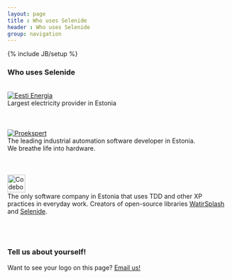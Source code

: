 ```yaml
---
layout: page
title : Who uses Selenide
header : Who uses Selenide
group: navigation
---
```

{% include JB/setup %}

### Who uses Selenide

<br/>

<a href="https://www.energia.ee/en/avaleht" target="_blank">
  <img src="{{ BASE_PATH }}/images/ee_logo.png" alt="Eesti Energia"/>
</a>

<div class="text-right">Largest electricity provider in Estonia</div>

<br/>
<br/>
<br/>

<a href="http://www.proekspert.ee/" target="_blank">
  <img src="{{ BASE_PATH }}/images/proekspert_logo.png" alt="Proekspert"/>
</a>

<div class="text-right">The leading industrial automation software developer in Estonia. <br/>We breathe life into hardware.</div>


<br/>
<br/>
<br/>


<a href="http://codeborne.com" target="_blank">
  <img src="{{ BASE_PATH }}/images/codeborne-logo.png" alt="Codeborne" height="40"/>
</a>

<div class="text-right">The only software company in Estonia that uses TDD and other XP practices in everyday work.
Creators of open-source libraries <a href="https://github.com/jarmo/WatirSplash" target="_blank">WatirSplash</a> and
<a href="http://selenide.org">Selenide</a>.</div>

<br/>
<br/>
<br/>

### Tell us about yourself!

Want to see your logo on this page? [Email us!](mailto:andrei.solntsev@gmail.com)
